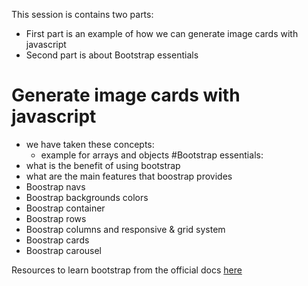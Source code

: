 This session is contains two parts:
- First part is an example of how we can generate image cards with javascript
- Second part is about Bootstrap essentials

# Generate image cards with javascript
- we have taken these concepts:
  - example for arrays and objects
#Bootstrap essentials:
- what is the benefit of using bootstrap
- what are the main features that boostrap provides
- Boostrap navs
- Boostrap backgrounds colors
- Boostrap container
- Boostrap rows
- Boostrap columns and responsive & grid system
- Boostrap cards
- Boostrap carousel


Resources to learn bootstrap from the official docs [here](https://getbootstrap.com/docs/5.3/getting-started/introduction/)